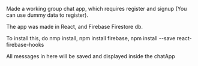 Made a working group chat app, which requires register and signup (You can use dummy data to register).

The app was made in React, and Firebase Firestore db.

To install this, do nmp install, npm install firebase, npm install --save react-firebase-hooks

All messages in here will be saved and displayed inside the chatApp
